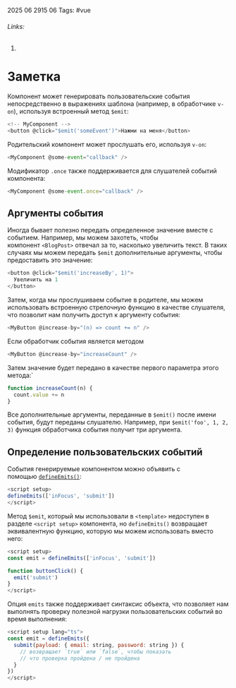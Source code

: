 2025 06 2915 06
Tags: #vue 
###### Links: 
1) 
# Заметка
Компонент может генерировать пользовательские события непосредственно в выражениях шаблона (например, в обработчике `v-on`), используя встроенный метод `$emit`:
```js
<!-- MyComponent -->
<button @click="$emit('someEvent')">Нажми на меня</button>
```
Родительский компонент может прослушать его, используя `v-on`:
```js
<MyComponent @some-event="callback" />
```
Модификатор `.once` также поддерживается для слушателей событий компонента:
```js
<MyComponent @some-event.once="callback" />
```

## Аргументы события
Иногда бывает полезно передать определенное значение вместе с событием. Например, мы можем захотеть, чтобы компонент `<BlogPost>` отвечал за то, насколько увеличить текст. В таких случаях мы можем передать `$emit` дополнительные аргументы, чтобы предоставить это значение:
```js
<button @click="$emit('increaseBy', 1)">
  Увеличить на 1
</button>
```
Затем, когда мы прослушиваем событие в родителе, мы можем использовать встроенную стрелочную функцию в качестве слушателя, что позволит нам получить доступ к аргументу события:
```js
<MyButton @increase-by="(n) => count += n" />
```
Если обработчик события является методом
```js
<MyButton @increase-by="increaseCount" />
```
Затем значение будет передано в качестве первого параметра этого метода:`
```js
function increaseCount(n) {
  count.value += n
}
```
Все дополнительные аргументы, переданные в `$emit()` после имени события, будут переданы слушателю. Например, при `$emit('foo', 1, 2, 3)` функция обработчика события получит три аргумента.

## Определение пользовательских событий
События генерируемые компонентом можно объявить с помощью [`defineEmits()`](https://ru.vuejs.org/api/sfc-script-setup.html#defineprops-defineemits):
```js
<script setup>
defineEmits(['inFocus', 'submit'])
</script>
```
Метод `$emit`, который мы использовали в `<template>` недоступен в разделе `<script setup>` компонента, но `defineEmits()` возвращает эквивалентную функцию, которую мы можем использовать вместо него:
```js
<script setup>
const emit = defineEmits(['inFocus', 'submit'])

function buttonClick() {
  emit('submit')
}
</script>
```
Опция `emits` также поддерживает синтаксис объекта, что позволяет нам выполнять проверку полезной нагрузки пользовательских событий во время выполнения:
```js
<script setup lang="ts">
const emit = defineEmits({
  submit(payload: { email: string, password: string }) {
    // возвращает `true` или `false`, чтобы показать
    // что проверка пройдена / не пройдена
  }
})
</script>
```